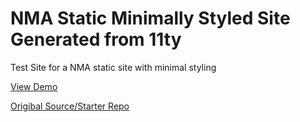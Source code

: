 # NMA Static Minimally Styled Site Generated from 11ty
Test Site for a NMA static site with minimal styling

[View Demo](https://newmediaarts.github.io/nma_v4-static-minimal-base/)

[Origibal Source/Starter Repo](https://github.com/kccnma/eleventy-test2)

